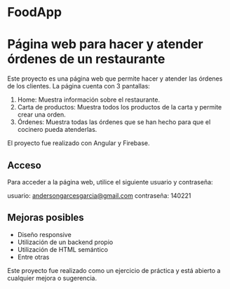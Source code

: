 # FoodApp

# Página web para hacer y atender órdenes de un restaurante

Este proyecto es una página web que permite hacer y atender las órdenes de los clientes. La página cuenta con 3 pantallas:

1. Home: Muestra información sobre el restaurante.
2. Carta de productos: Muestra todos los productos de la carta y permite crear una orden.
3. Órdenes: Muestra todas las órdenes que se han hecho para que el cocinero pueda atenderlas.

El proyecto fue realizado con Angular y Firebase.

## Acceso

Para acceder a la página web, utilice el siguiente usuario y contraseña:

usuario: andersongarcesgarcia@gmail.com
contraseña: 140221

## Mejoras posibles

- Diseño responsive
- Utilización de un backend propio
- Utilización de HTML semántico
- Entre otras

Este proyecto fue realizado como un ejercicio de práctica y está abierto a cualquier mejora o sugerencia.


